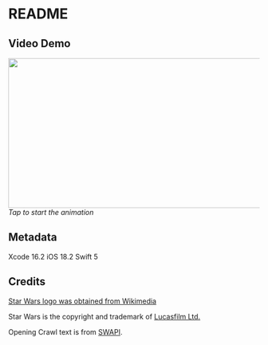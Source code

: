 # README

## Video Demo

[<img src="https://img.youtube.com/vi/cbBFlChTaeU/hqdefault.jpg" width="600" height="300"
/>](https://www.youtube.com/embed/cbBFlChTaeU)
_Tap to start the animation_


## Metadata

Xcode 16.2
iOS 18.2
Swift 5


## Credits

[Star Wars logo was obtained from Wikimedia](https://commons.wikimedia.org/wiki/File:Star_Wars_Logo.svg)

Star Wars is the copyright and trademark of [Lucasfilm Ltd.](https://www.lucasfilm.com)

Opening Crawl text is from [SWAPI](https://swapi.dev).
